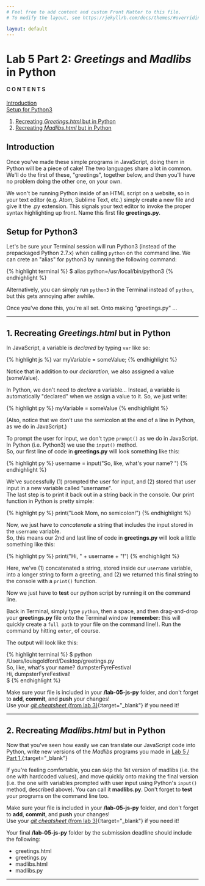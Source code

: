 ```yaml
---
# Feel free to add content and custom Front Matter to this file.
# To modify the layout, see https://jekyllrb.com/docs/themes/#overriding-theme-defaults

layout: default
---
```


# Lab 5 Part 2: _Greetings_ and _Madlibs_ in Python  

#### C O N T E N T S  
<a href="#intro">Introduction</a>  
<a href="#setup">Setup for Python3</a>
1. <a href="#greetings">Recreating <i>Greetings.html</i> but in Python</a>  
2. <a href="#madlibs">Recreating <i>Madlibs.html</i> but in Python</a>

<a id="intro"></a>
## Introduction  

Once you've made these simple programs in JavaScript, doing them in Python will be a piece of cake!  The two languages share a lot in common. We'll do the first of these, "greetings", together below, and then you'll have no problem doing the other one, on your own.  

We won't be running Python inside of an HTML script on a website, so in your text editor (e.g. Atom, Sublime Text, etc.) simply create a new file and give it the .py extension. This signals your text editor to invoke the proper syntax highlighting up front. Name this first file **greetings.py**.

<a id="setup"></a>
## Setup for Python3   

Let's be sure your Terminal session will run Python3 (instead of the prepackaged Python 2.7.x) when calling `python` on the command line. We can crete an "alias" for python3 by running the following command:  

  {% highlight terminal %}
  $ alias python=/usr/local/bin/python3 {% endhighlight %}

Alternatively, you can simply run `python3` in the Terminal instead of `python`, but this gets annoying after awhile.  

Once you've done this, you're all set. Onto making "greetings.py" ...  

* * *  

<a id="greetings"></a>
## 1. Recreating _Greetings.html_ but in Python  

In JavaScript, a variable is _declared_ by typing `var` like so:

  {% highlight js %}
  var myVariable = someValue; {% endhighlight %}

Notice that in addition to our _declaration_, we also assigned a value (someValue).

In Python, we don't need to _declare_ a variable... Instead, a variable is automatically "declared" when we assign a value to it. So, we just write:  

  {% highlight py %}
  myVariable = someValue {% endhighlight %}

(Also, notice that we don't use the semicolon at the end of a line in Python, as we do in JavaScript.)  

To prompt the user for input, we don't type `prompt()` as we do in JavaScript. In Python (i.e. Python3) we use the `input()` method.  
So, our first line of code in **greetings.py** will look something like this:  

  {% highlight py %}
  username = input("So, like, what's your name? ") {% endhighlight %}

We've successfully (1) prompted the user for input, and (2) stored that user input in a new variable called "username".  
The last step is to print it back out in a string back in the console. Our print function in Python is pretty simple:

  {% highlight py %}
  print("Look Mom, no semicolon!") {% endhighlight %}

Now, we just have to _concatenate_ a string that includes the input stored in the `username` variable.  
So, this means our 2nd and last line of code in **greetings.py** will look a little something like this:  

  {% highlight py %}
  print("Hi, " + username + "!") {% endhighlight %}

Here, we've (1) concatenated a string, stored inside our `username` variable, into a longer string to form a greeting, and (2) we returned this final string to the console with a `print()` function.  

Now we just have to **test** our python script by running it on the command line.

Back in Terminal, simply type `python`, then a space, and then drag-and-drop your **greetings.py** file onto the Terminal window (**remember:** this will quickly create a `full path` to your file on the command line!). Run the command by hitting `enter`, of course.

The output will look like this:  

  {% highlight terminal %}
  $ python /Users/louisgoldford/Desktop/greetings.py  
  So, like, what's your name? dumpsterFyreFestival  
  Hi, dumpsterFyreFestival!  
  $ {% endhighlight %}

Make sure your file is included in your **/lab-05-js-py** folder, and don't forget to **add**, **commit**, and **push** your changes!  
Use your [_git cheatsheet_ (from lab 3)](/Goldford-MTEC1003-OL04/labs/03/lab-03-git-intro.html){:target="_blank"} if you need it!  

* * *   

<a id="madlibs"></a>
## 2. Recreating _Madlibs.html_ but in Python  

Now that you've seen how easily we can translate our JavaScript code into Python, write new versions of the _Madlibs_ programs you made in [Lab 5 / Part 1.](/Goldford-MTEC1003-OL04/labs/05/lab-05-part1-js-basics.html){:target="_blank"}  

If you're feeling comfortable, you can skip the 1st version of madlibs (i.e. the one with hardcoded values), and move quickly onto making the final version (i.e. the one with variables prompted with user input using Python's `input()` method, described above). You can call it **madlibs.py**. Don't forget to **test** your programs on the command line too.  

Make sure your file is included in your **/lab-05-js-py** folder, and don't forget to **add**, **commit**, and **push** your changes!  
Use your [_git cheatsheet_ (from lab 3)](/Goldford-MTEC1003-OL04/labs/03/lab-03-git-intro.html){:target="_blank"} if you need it!  

Your final **/lab-05-js-py** folder by the submission deadline should include the following:  
* greetings.html  
* greetings.py   
* madlibs.html  
* madlibs.py  

* * *  
